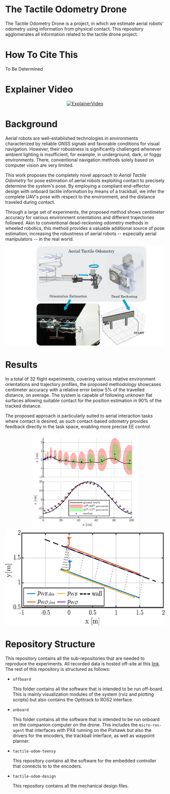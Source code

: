 # The Tactile Odometry Drone

The Tactile Odometry Drone is a project, in which we estimate aerial robots' odometry using information from physical contact.
This repository agglomerates all information related to the tactile drone project.

# How To Cite This

To Be Determined

# Explainer Video 

<div align="center">
  <a href="https://youtu.be/iH8SYRLM8FM"><img src="./readme_files/thumbnail.png" alt="ExplainerVideo" width="800"></a>
</div>

# Background

Aerial robots are well-established technologies in environments characterized by reliable GNSS signals and favorable conditions for visual navigation. However, their robustness is significantly challenged whenever ambient lighting is insufficient, for example, in underground, dark, or foggy environments. There, conventional navigation methods solely based on computer vision are very limited. 

This work proposes the completely novel approach to _Aerial Tactile Odometry_ for pose estimation of aerial robots exploiting contact to precisely determine the system's pose. By employing a compliant end-effector design with onboard tactile information by means of a trackball, we infer the complete UAV's pose with respect to the environment, and the distance traveled during contact. 

Through a large set of experiments, the proposed method shows centimeter accuracy for various environment orientations and different trajectories followed. Akin to conventional dead-reckoning odometry methods in wheeled robotics, this method provides a valuable additional source of pose estimation, increasing the robustness of aerial robots -- especially aerial manipulators -- in the real world. 

<p align="center">
    <img src="./readme_files/OverviewFigure.png" alt= “PlannerScheme” width="800">
</p>


# Results

In a total of 32 flight experiments, covering various relative environment orientations and trajectory profiles, the proposed methodology showcases centimeter accuracy with a relative error below 5% of the travelled distance, on average. The system is capable of following unknown flat surfaces allowing suitable contact for the position estimation in 90% of the tracked distance. 

The proposed approach is particularly suited to aerial interaction tasks where contact is desired, as such contact-based odometry provides feedback directly in the task space, enabling more precise EE control.

<p align="center">
    <img src="./readme_files/line_sine.png" alt= “Odometry Results” height="300">
    <img src="./readme_files/alignment.png" alt= “Alignment Results” height="300">
</p>


# Repository Structure

This repository contains all the sub-repositories that are needed to reproduce the experiments. 
All recorded data is hosted off-site at this [link](https://datashare.tu-dresden.de/index.php/s/x2TiF2Qf2MHZ5tc).
The rest of this repository is structured as follows:
- ``offboard``
    
    This folder contains all the software that is intended to be run off-board.
    This is mainly visualization modules of the system (rviz and plotting scripts) but also contains the Optitrack to ROS2 interface.

- ``onboard``

    This folder contains all the software that is intended to be run onboard on the companion computer on the drone. 
    This includes the ``micro-ros-agent`` that interfaces with PX4 running on the Pixhawk but also the drivers for the encoders, the trackball interface, as well as waypoint planner.

- ``tactile-odom-teensy``

    This repository contains all the software for the embedded controller that connects to to the encoders.

- ``tactile-odom-design``

    This repository contains all the mechanical design files.

